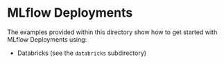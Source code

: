 # MLflow Deployments

The examples provided within this directory show how to get started with MLflow Deployments using:

- Databricks (see the `databricks` subdirectory)
